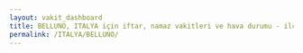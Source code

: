 ```yaml
---
layout: vakit_dashboard
title: BELLUNO, ITALYA için iftar, namaz vakitleri ve hava durumu - ilçe/eyalet seç
permalink: /ITALYA/BELLUNO/
---
```


<script type="text/javascript">
  var GLOBAL_COUNTRY = 'ITALYA';
  var GLOBAL_CITY = 'BELLUNO';
  var GLOBAL_STATE = '';
  var lat = 72;
  var lon = 21;
</script>
